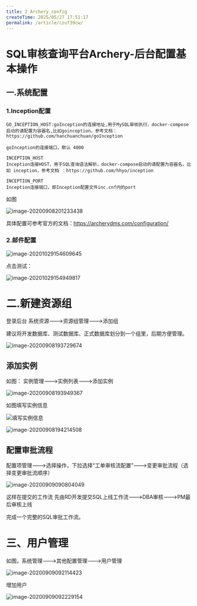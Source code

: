```yaml
---
title: 2_Archery_config
createTime: 2025/05/27 17:51:17
permalink: /article/czuf39cw/
---
```

# SQL审核查询平台Archery-后台配置基本操作

## 一.系统配置

### 1.Inception配置

```
GO_INCEPTION_HOST:goInception的连接地址,用于MySQL审核执行，docker-compose启动的请配置为容器名,比如goinception，参考文档：https://github.com/hanchuanchuan/goInception
```

```
goInception的连接端口，默认 4000
```

```
INCEPTION_HOST
Inception连接HOST，用于SQL查询语法解析，docker-compose启动的请配置为容器名，比如 inception，参考文档 ：https://github.com/hhyo/inception
```

```
INCEPTION_PORT
Inception连接端口，即Inception配置文件inc.cnf内的port
```

如图

![image-20200908201233438](https://imgoss.xgss.net/picgo/image-20200908201233438.png?aliyun)

具体配置可参考官方的文档：https://archerydms.com/configuration/

### 2.邮件配置

![image-20201029154609645](https://imgoss.xgss.net/picgo/image-20201029154609645.png?aliyun)

点击测试：

![image-20201029154949817](https://imgoss.xgss.net/picgo/image-20201029154949817.png?aliyun)

# 二.新建资源组

登录后台 系统资源--->资源组管理--->添加组

建议将开发数据库、测试数据库、正式数据库划分到一个组里，后期方便管理。

![image-20200908193729674](https://imgoss.xgss.net/picgo/image-20200908193729674.png?aliyun)

## 添加实例

如图： 实例管理--->实例列表--->添加实例

![image-20200908193949367](https://imgoss.xgss.net/picgo/image-20200908193949367.png?aliyun)

如图填写实例信息

![填写实例信息](https://imgoss.xgss.net/picgo/image-20200908194135183.png?aliyun)

![image-20200908194214508](https://imgoss.xgss.net/picgo/image-20200908194214508.png?aliyun)

## 配置审批流程

配置项管理--->选择操作，下拉选择“工单审核流配置”--->变更审批流程（选择变更审批流顺序）

![image-20200909090804049](https://imgoss.xgss.net/picgo/image-20200909090804049.png?aliyun)

这样在提交的工作流 先由RD开发提交SQL上线工作流--->DBA审核--->PM最后审核上线

完成一个完整的SQL审批工作流。

# 三、用户管理

如图，系统管理--->其他配置管理--->用户管理

![image-20200909092114423](https://imgoss.xgss.net/picgo/image-20200909092114423.png?aliyun)

增加用户

![image-20200909092229154](https://imgoss.xgss.net/picgo/image-20200909092229154.png?aliyun)
